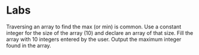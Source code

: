 # Labs
Traversing an array to find the max (or min) is common. Use a constant integer for the size of the array (10) and declare an array of that size. Fill the array with 10 integers entered by the user. Output the maximum integer found in the array.
